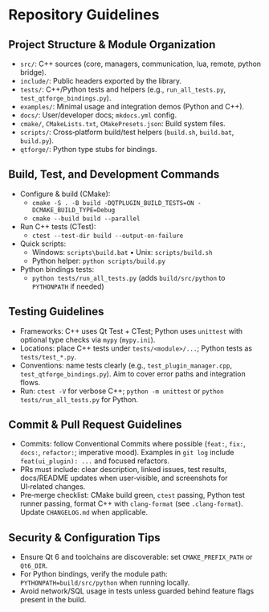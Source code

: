 # Repository Guidelines

## Project Structure & Module Organization

- `src/`: C++ sources (core, managers, communication, lua, remote, python bridge).
- `include/`: Public headers exported by the library.
- `tests/`: C++/Python tests and helpers (e.g., `run_all_tests.py`, `test_qtforge_bindings.py`).
- `examples/`: Minimal usage and integration demos (Python and C++).
- `docs/`: User/developer docs; `mkdocs.yml` config.
- `cmake/`, `CMakeLists.txt`, `CMakePresets.json`: Build system files.
- `scripts/`: Cross‑platform build/test helpers (`build.sh`, `build.bat`, `build.py`).
- `qtforge/`: Python type stubs for bindings.

## Build, Test, and Development Commands

- Configure & build (CMake):
  - `cmake -S . -B build -DQTPLUGIN_BUILD_TESTS=ON -DCMAKE_BUILD_TYPE=Debug`
  - `cmake --build build --parallel`
- Run C++ tests (CTest):
  - `ctest --test-dir build --output-on-failure`
- Quick scripts:
  - Windows: `scripts\build.bat` • Unix: `scripts/build.sh`
  - Python helper: `python scripts/build.py`
- Python bindings tests:
  - `python tests/run_all_tests.py` (adds `build/src/python` to `PYTHONPATH` if needed)

## Testing Guidelines

- Frameworks: C++ uses Qt Test + CTest; Python uses `unittest` with optional type checks via `mypy` (`mypy.ini`).
- Locations: place C++ tests under `tests/<module>/...`; Python tests as `tests/test_*.py`.
- Conventions: name tests clearly (e.g., `test_plugin_manager.cpp`, `test_qtforge_bindings.py`). Aim to cover error paths and integration flows.
- Run: `ctest -V` for verbose C++; `python -m unittest` or `python tests/run_all_tests.py` for Python.

## Commit & Pull Request Guidelines

- Commits: follow Conventional Commits where possible (`feat:`, `fix:`, `docs:`, `refactor:`; imperative mood). Examples in `git log` include `feat(ui_plugin): ...` and focused refactors.
- PRs must include: clear description, linked issues, test results, docs/README updates when user‑visible, and screenshots for UI‑related changes.
- Pre‑merge checklist: CMake build green, `ctest` passing, Python test runner passing, format C++ with `clang-format` (see `.clang-format`). Update `CHANGELOG.md` when applicable.

## Security & Configuration Tips

- Ensure Qt 6 and toolchains are discoverable: set `CMAKE_PREFIX_PATH` or `Qt6_DIR`.
- For Python bindings, verify the module path: `PYTHONPATH=build/src/python` when running locally.
- Avoid network/SQL usage in tests unless guarded behind feature flags present in the build.
